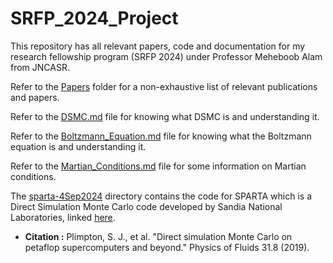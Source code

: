 # SRFP_2024_Project

This repository has all relevant papers, code and documentation for my research fellowship program (SRFP 2024) under Professor Meheboob Alam from JNCASR.

Refer to the [Papers](/Resources/Papers) folder for a non-exhaustive list of relevant publications and papers.

Refer to the [DSMC.md](/Resources/DSMC.md) file for knowing what DSMC is and understanding it.

Refer to the [Boltzmann_Equation.md](/Resources/Boltzmann_Equation.md) file for knowing what the Boltzmann equation is and understanding it.

Refer to the [Martian_Conditions.md](/Resources/Martian_Conditions.md) file for some information on Martian conditions.

The [sparta-4Sep2024](Resources/SPARTA/sparta-4Sep2024) directory contains the code for SPARTA which is a Direct Simulation Monte Carlo code developed by Sandia National Laboratories, linked [here](http://sparta.sandia.gov).
- **Citation :** Plimpton, S. J., et al. "Direct simulation Monte Carlo on petaflop supercomputers and beyond." Physics of Fluids 31.8 (2019).
